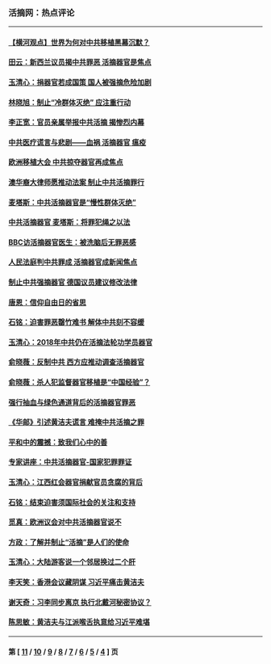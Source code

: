 ### 活摘网：热点评论
---
#### [【横河观点】世界为何对中共移植黑幕沉默？](../../pages/nf5879/n13244249.md?03130430) 
#### [田云：新西兰议员揭中共罪恶 活摘器官是焦点](../../pages/nf5879/n13070629.md?03130430) 
#### [玉清心：捐器官若成国策 国人被强摘危险加剧](../../pages/nf5879/n12802713.md?03130430) 
#### [林晓旭：制止“冷群体灭绝” 应注重行动](../../pages/nf5879/n12779736.md?03130430) 
#### [李正宽：官员亲属举报中共活摘 揭惨烈内幕](../../pages/nf5879/n12684490.md?03130430) 
#### [中共医疗谎言与悲剧——血祸 活摘器官 瘟疫](../../pages/nf5879/n12372103.md?03130430) 
#### [欧洲移植大会 中共掠夺器官再成焦点](../../pages/nf5879/n11538883.md?03130430) 
#### [澳华裔大律师愿推动法案 制止中共活摘罪行](../../pages/nf5879/n11377039.md?03130430) 
#### [麦塔斯：中共活摘器官是“慢性群体灭绝”](../../pages/nf5879/n11350529.md?03130430) 
#### [中共活摘器官 麦塔斯：将罪犯绳之以法](../../pages/nf5879/n11347973.md?03130430) 
#### [BBC访活摘器官医生：被洗脑后无罪恶感](../../pages/nf5879/n11335935.md?03130430) 
#### [人民法庭判中共罪成 活摘器官成新闻焦点](../../pages/nf5879/n11331578.md?03130430) 
#### [制止中共强摘器官 德国议员建议修改法律](../../pages/nf5879/n11249451.md?03130430) 
#### [唐恩：信仰自由日的省思](../../pages/nf5879/n11003525.md?03130430) 
#### [石铭：迫害罪恶罄竹难书  解体中共刻不容缓](../../pages/nf5879/n10942855.md?03130430) 
#### [玉清心：2018年中共仍在活摘法轮功学员器官](../../pages/nf5879/n10914646.md?03130430) 
#### [俞晓薇：反制中共 西方应推动调查活摘器官](../../pages/nf5879/n10794671.md?03130430) 
#### [俞晓薇：杀人犯监督器官移植是“中国经验”？](../../pages/nf5879/n10466427.md?03130430) 
#### [强行抽血与绿色通道背后的活摘器官罪恶](../../pages/nf5879/n10004708.md?03130430) 
#### [《华邮》引述黄洁夫谎言 难掩中共活摘之罪](../../pages/nf5879/n9642309.md?03130430) 
#### [平和中的震撼：致我们心中的善](../../pages/nf5879/n9021123.md?03130430) 
#### [专家讲座：中共活摘器官-国家犯罪罪证](../../pages/nf5879/n8828153.md?03130430) 
#### [玉清心：江西红会器官捐献官员贪腐的背后](../../pages/nf5879/n8522122.md?03130430) 
#### [石铭：结束迫害须国际社会的关注和支持](../../pages/nf5879/n8443497.md?03130430) 
#### [觅真：欧洲议会对中共活摘器官说不](../../pages/nf5879/n8337486.md?03130430) 
#### [方政：了解并制止“活摘”是人们的使命](../../pages/nf5879/n8329214.md?03130430) 
#### [玉清心：大陆游客说一个邻居换过二个肝](../../pages/nf5879/n8291404.md?03130430) 
#### [李天笑：香港会议藏阴谋 习近平痛击黄洁夫](../../pages/nf5879/n8241459.md?03130430) 
#### [谢天奇：习李同步离京 执行北戴河秘密协议？](../../pages/nf5879/n8230418.md?03130430) 
#### [陈思敏：黄洁夫与江派喉舌执意给习近平难堪](../../pages/nf5879/n8222166.md?03130430) 

---
#### 第 [ [11](./11.md?03130430) / [10](./10.md?03130430) / [9](./9.md?03130430) / [8](./8.md?03130430) / [7](./7.md?03130430) / [6](./6.md?03130430) / [5](./5.md?03130430) / [4](./4.md?03130430) ] 页
